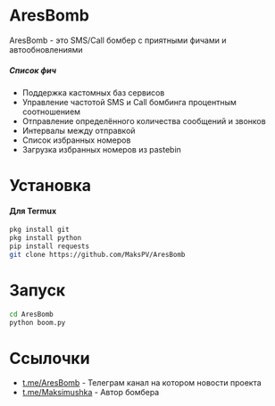 # AresBomb

AresBomb - это SMS/Call бомбер с приятными фичами и автообновлениями

##### Список фич
 - Поддержка кастомных баз сервисов
 - Управление частотой SMS и Call бомбинга процентным соотношением
 - Отправление определённого количества сообщений и звонков
 - Интервалы между отправкой
 - Список избранных номеров
 - Загрузка избранных номеров из pastebin
 

# Установка

#### Для Termux
```sh
pkg install git
pkg install python
pip install requests
git clone https://github.com/MaksPV/AresBomb
```

# Запуск
```sh
cd AresBomb
python boom.py
```

# Ссылочки
* [t.me/AresBomb](telete.in/AresBomb) - Телеграм канал на котором новости проекта
* [t.me/Maksimushka](telete.in/Maksimushka) - Автор бомбера
